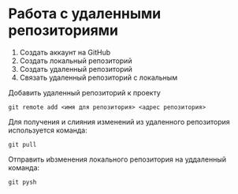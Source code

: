 # Работа с удаленными репозиториями

1. Создать аккаунт на GitHub
2. Создать локальный репозиторий
3. Создать удаленный репозиторий
4. Связать удаленный репозиторий с локальным

Добавить удаленный репозиторий к проекту
```
git remote add <имя для репозитория> <адрес репозитория>
```
Для получения и слияния изменений из удаленного репозитория используется команда:
```
git pull
```
Отправить иbзменения локального репозитория на уддаленный команда:
```
git pуsh
```
